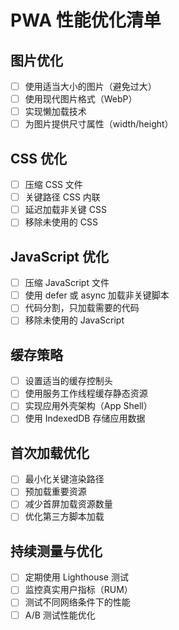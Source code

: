 # PWA 性能优化清单

## 图片优化
- [ ] 使用适当大小的图片（避免过大）
- [ ] 使用现代图片格式（WebP）
- [ ] 实现懒加载技术
- [ ] 为图片提供尺寸属性（width/height）

## CSS 优化
- [ ] 压缩 CSS 文件
- [ ] 关键路径 CSS 内联
- [ ] 延迟加载非关键 CSS
- [ ] 移除未使用的 CSS

## JavaScript 优化
- [ ] 压缩 JavaScript 文件
- [ ] 使用 defer 或 async 加载非关键脚本
- [ ] 代码分割，只加载需要的代码
- [ ] 移除未使用的 JavaScript

## 缓存策略
- [ ] 设置适当的缓存控制头
- [ ] 使用服务工作线程缓存静态资源
- [ ] 实现应用外壳架构（App Shell）
- [ ] 使用 IndexedDB 存储应用数据

## 首次加载优化
- [ ] 最小化关键渲染路径
- [ ] 预加载重要资源
- [ ] 减少首屏加载资源数量
- [ ] 优化第三方脚本加载

## 持续测量与优化
- [ ] 定期使用 Lighthouse 测试
- [ ] 监控真实用户指标（RUM）
- [ ] 测试不同网络条件下的性能
- [ ] A/B 测试性能优化 